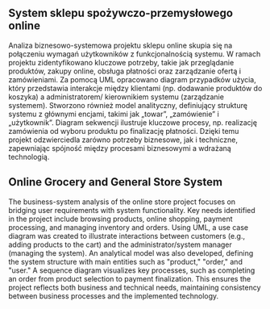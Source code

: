 ## System sklepu spożywczo-przemysłowego online 

Analiza biznesowo-systemowa projektu sklepu online skupia się na połączeniu wymagań użytkowników z funkcjonalnością systemu. W ramach projektu zidentyfikowano kluczowe potrzeby, takie jak przeglądanie produktów, zakupy online, obsługa płatności oraz zarządzanie ofertą i zamówieniami. Za pomocą UML opracowano diagram przypadków użycia, który przedstawia interakcje między klientami (np. dodawanie produktów do koszyka) a administratorem/ kierownikiem systemu (zarządzanie systemem). Stworzono również model analityczny, definiujący strukturę systemu z głównymi encjami, takimi jak „towar”, „zamówienie” i „użytkownik”. Diagram sekwencji ilustruje kluczowe procesy, np. realizację zamówienia od wyboru produktu po finalizację płatności. Dzięki temu projekt odzwierciedla zarówno potrzeby biznesowe, jak i techniczne, zapewniając spójność między procesami biznesowymi a wdrażaną technologią.


## Online Grocery and General Store System
The business-system analysis of the online store project focuses on bridging user requirements with system functionality. Key needs identified in the project include browsing products, online shopping, payment processing, and managing inventory and orders. Using UML, a use case diagram was created to illustrate interactions between customers (e.g., adding products to the cart) and the administrator/system manager (managing the system). An analytical model was also developed, defining the system structure with main entities such as "product," "order," and "user." A sequence diagram visualizes key processes, such as completing an order from product selection to payment finalization. This ensures the project reflects both business and technical needs, maintaining consistency between business processes and the implemented technology.

<object data="DocsShopOnline.pdf" width="1000" height="1000" type='application/pdf'/>
